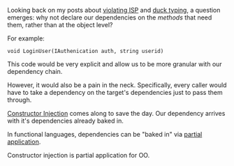 ﻿Looking back on my posts about [violating ISP][violating-isp-with-constructor-injection] and [duck typing][interface-inversion], a question emerges: why not declare our dependencies on the _methods_ that need them, rather than at the object level?

For example:

    void LoginUser(IAuthenication auth, string userid)

This code would be very explicit and allow us to be more granular with our dependency chain.

However, it would also be a pain in the neck. Specifically, every caller would have to take a dependency on the target's dependencies just to pass them through.

[Constructor Injection] comes along to save the day. Our dependency arrives with it's dependencies already baked in.

In functional languages, dependencies can be "baked in" via [partial application].

Constructor injection is partial application for OO.



[violating-isp-with-constructor-injection]: /violating-isp-with-constructor-injection
[interface-inversion]: /interface-inversion
[constructor injection]: http://martinfowler.com/articles/injection.html
[partial application]: http://fsharpforfunandprofit.com/posts/partial-application/